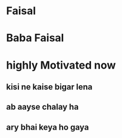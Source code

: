 # Faisal
# Baba Faisal
# highly Motivated now
## kisi ne kaise bigar lena
## ab aayse chalay ha
## ary bhai keya ho gaya